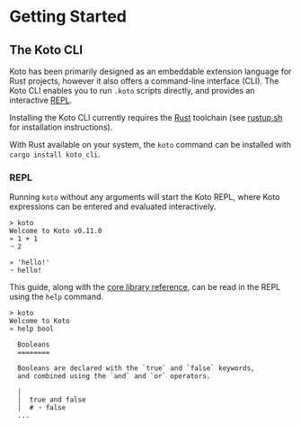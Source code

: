 # Getting Started

## The Koto CLI

Koto has been primarily designed as an embeddable extension language for Rust
projects, however it also offers a command-line interface (CLI). 
The Koto CLI enables you to run `.koto` scripts directly, 
and provides an interactive [REPL][repl]. 

Installing the Koto CLI currently requires the [Rust][rust]
toolchain (see [rustup.sh][rustup] for installation instructions).

With Rust available on your system, the `koto` command can be installed with
`cargo install koto_cli`.

### REPL

Running `koto` without any arguments will start the Koto REPL, 
where Koto expressions can be entered and evaluated interactively. 

```
> koto
Welcome to Koto v0.11.0
» 1 + 1
➝ 2

» 'hello!'
➝ hello!
```

This guide, along with the [core library reference](../core), 
can be read in the REPL using the `help` command. 

```
> koto
Welcome to Koto
» help bool

  Booleans
  ========

  Booleans are declared with the `true` and `false` keywords, 
  and combined using the `and` and `or` operators.

  |
  |  true and false
  |  # ➝ false
  ...
```

[repl]: https://en.wikipedia.org/wiki/Read–eval–print_loop
[rust]: https://rust-lang.org 
[rustup]: https://rustup.sh

